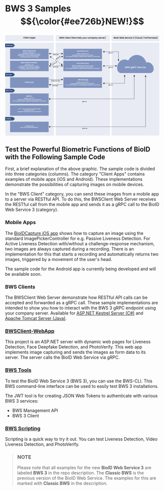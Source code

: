 # BWS 3 Samples $${\color{#ee726b}NEW!}$$ 

![BWS 3 Samples Overview](https://github.com/BioID-GmbH/.github/blob/main/images/BWS3-Samples.png)

## Test the Powerful Biometric Functions of BioID with the Following Sample Code

First, a brief explanation of the above graphic. The sample code is divided into three categories (columns). The category "Client Apps" contains examples of mobile apps (iOS and Android). 
These implementations demonstrate the possibilities of capturing images on mobile devices.

In the "BWS Client" category, you can send these images from a mobile app to a server via RESTful API. To do this, the BWSClient Web Server receives the RESTful call from the mobile app and sends it as a gRPC call to the BioID Web Service 3 (category).

### Mobile Apps
The [BioIDCapture iOS app][BioIDCapture-iOS] shows how to capture an image using the standard ImagePickerController for e.g. Passive Liveness Detection. 
For Active Liveness Detection with/without a challenge-response mechanism, two images are always captured during a recording. 
There is an implementation for this that starts a recording and automatically returns two images, triggered by a movement of the user's head.

The sample code for the Android app is currently being developed and will be available soon.

### BWS Clients
The BWSClient Web Server demonstrate how RESTful API calls can be accepted and forwarded as a gRPC call. These sample implementations are 
intended to show you how to interact with the BWS 3 gRPC endpoint using your company server. Available for [ASP.NET Kestrel Server (C#)][BWSClient-RestGrpc-CSharp] and [Apache Tomcat Server (Java)][BWSClient-RestGrpc-Java].

### [BWSClient-WebApp][BWSClient-WebApp] 
This project is an ASP.NET server with dynamic web pages for Liveness Detection, Face Deepfake Detection, and PhotoVerify. This web app implements image capturing and sends the images as form data to its server. 
The server calls the BioID Web Service via gRPC.

### [BWS Tools][BWSTools]
To test the BioID Web Service 3 (BWS 3), you can use the BWS-CLI. This BWS command-line interface can be used to easily test BWS 3 installations. 

The JWT tool is for creating JSON Web Tokens to authenticate with various BWS 3 services:
* BWS Management API
* BWS 3 Client


### [BWS Scripting][BWSScripting]
Scripting is a quick way to try it out. You can test Liveness Detection, Video Liveness Detection, and PhotoVerify.


> ### NOTE
> 
> Please note that all examples for the new **BioID Web Service 3** are labeled **BWS 3** in the repo description. 
> The **Classic BWS** is the previous version of the BioID Web Service. The examples for this are marked with **Classic BWS** in the description. 


[BioIDCapture-iOS]: https://github.com/BioID-GmbH/BioIDCapture-iOS "Go to this Repo"
[BWSClient-WebApp]: https://github.com/BioID-GmbH/BWSClient-WebApp
[BWSClient-RestGrpc-CSharp]: https://github.com/BioID-GmbH/BWSClient-RestGrpc-CSharp
[BWSClient-RestGrpc-Java]: https://github.com/BioID-GmbH/BWSClient-RestGrpc-Java
[BWSTools]: https://github.com/BioID-GmbH/BWSTools
[BWSScripting]: https://github.com/BioID-GmbH/BWSScripting

[bioidaccountregister]: https://account.bioid.com/Account/Register "Register a BioID account" 
[trial]: https://bwsportal.bioid.com/register "Register for a trial instance"
[bwsportal]: https://bwsportal.bioid.com "BWS Portal"
[liveness]: https://developer.bioid.com/bws/grpc/livenessdetection/ "Presentation attack detection."
[photoverify]: https://developer.bioid.com/bws/grpc/photoverify/ "PhotoVerify"
[videoliveness]: https://developer.bioid.com/bws/grpc/videolivenessdetection/ "Presentation attack detection in videos."
[playground]: https://playground.bioid.com "BioID Playground"
